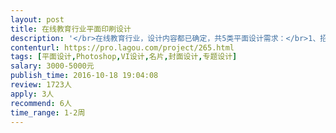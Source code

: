```yaml
---                
layout: post       
title: 在线教育行业平面印刷设计           
description: '</br>在线教育行业，设计内容都已确定，共5类平面设计需求：</br>1、招聘宣传页：</br>支持打印</br>A5尺寸</br>最好是PS源文件</br></br>2、课程宣传单页：</br>支持打印</br>尺寸：A4纸折成4页或单页可折叠</br>最好是PS源文件</br></br>3、课程宣传易拉宝：</br></br>4、练习册模板设计：</br>要求用Indesign设计</br>5个页面：封面、概要、目录页、正文页、封底</br></br>5、名片设计</br></br>人员要求：</br>希望有印刷及VI相关的设计经验~</br>'     
contenturl: https://pro.lagou.com/project/265.html      
tags: [平面设计,Photoshop,VI设计,名片,封面设计,专题设计]            
salary: 3000-5000元          
publish_time: 2016-10-18 19:04:08         
review: 1723人                   
apply: 3人                   
recommend: 6人                   
time_range: 1-2周              
---                 
```

